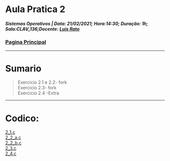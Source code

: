 # Aula Pratica 2  
##### *Sistemas Operativos* | **Data:** 21/02/2021; **Hora**:14:30; **Duração**: 1h; **Sala**:CLAV_136;**Docente**: [Luis Rato](../../#docentes)  
### [Pagina Principal](../../)  
---
# Sumario   
> Exercicio 2.1 e 2.2- fork  
> Exercicio 2.3- fork  
> Exercicio 2.4 -Extra  

---
# Codico:  

[2_1.c](2_1.c)  
[2_2_a.c](2_2_a.c)  
[2_2_b.c](2_2_b.c)  
[2_3.c](2_3.c)  
[2_4.c](2_.4c)  